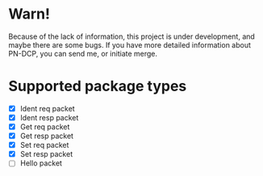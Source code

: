 # Warn!

Because of the lack of information, this project is under development, and maybe there are some bugs.  If you have more detailed information about PN-DCP, you can send me, or initiate merge.  

# Supported package types

- [x] Ident req packet
- [x] Ident resp packet
- [x] Get req packet
- [x] Get resp packet
- [x] Set req packet
- [x] Set resp packet
- [ ] Hello packet